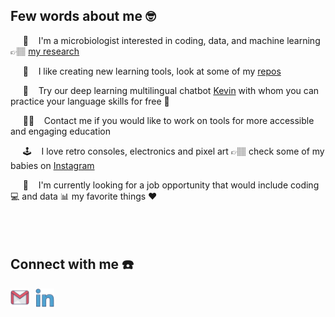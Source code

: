 ## Few words about me 🤓


<p>&nbsp;&nbsp;&nbsp;&nbsp; 🧬 &nbsp;&nbsp; I'm a microbiologist interested in coding, data, and machine learning 👉🏽 <a href="https://scholar.google.com/citations?user=jUx_zAEAAAAJ&hl=en", target="_blank">my research</a><br>
<p>&nbsp;&nbsp;&nbsp;&nbsp; 🧰 &nbsp;&nbsp; I like creating new learning tools, look at some of my <a href="https://github.com/wRajter?tab=repositories", target="_blank">repos</a><br>
<p>&nbsp;&nbsp;&nbsp;&nbsp; 🤖 &nbsp;&nbsp; Try our deep learning multilingual chatbot <a href="https://multiling-chatbot.herokuapp.com" target="_blank">Kevin</a> with whom you can practice your language skills for free 🙊<br>
<p>&nbsp;&nbsp;&nbsp;&nbsp; 👨‍💻 &nbsp;&nbsp; Contact me if you would like to work on tools for more accessible and engaging education<br>
<p>&nbsp;&nbsp;&nbsp;&nbsp; 🕹️ &nbsp;&nbsp; I love retro consoles, electronics and pixel art 👉🏽 check some of my babies on <a href="https://www.instagram.com/teddy.spielt/?hl=en" target="_blank">Instagram</a><br>
<p>&nbsp;&nbsp;&nbsp;&nbsp; 💼 &nbsp;&nbsp; I'm currently looking for a job opportunity that would include coding 💻 and data 📊 my favorite things ❤️<br>

<br />
<br />
<br />

## Connect with me ☎️

<a href="mailto:lubomir.rajter@gmail.com" target="_blank"><img align="left" src="img/gmail.png" style="padding-right:10px;" alt="linkedin_link" width="30" height="30"></a>
<a href="https://linkedin.com/in/lubomir-rajter-75648016a" target="_blank"><img align="left" src="img/linkedin.png" style="padding-right:10px;" alt="linkedin_link" width="30" height="30"></a>
